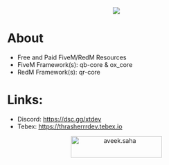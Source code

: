 <div align="center">
  <a href="https://dsc.gg/xtdev"> <img align="center" src="https://user-images.githubusercontent.com/101474430/233859688-2b3b9ecc-41c8-41a6-b2e3-a9f1aad473ee.gif"  /></a>
</div>

# About
- Free and Paid FiveM/RedM Resources
- FiveM Framework(s): qb-core & ox_core
- RedM Framework(s): qr-core

# Links:
- Discord: https://dsc.gg/xtdev
- Tebex: https://thrasherrrdev.tebex.io

<div align="center">
  <a href="https://ko-fi.com/W7W2DTUIV"> <img align="center" src="https://cdn.ko-fi.com/cdn/kofi4.png?v=3" height="50" width="210" alt="aveek.saha" /></a>
</div>
